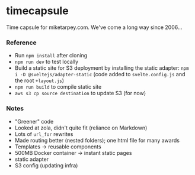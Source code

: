 # timecapsule
Time capsule for miketarpey.com. We've come a long way since 2006...

### Reference
- Run `npm install` after cloning
- `npm run dev` to test locally
- Build a static site for S3 deployment by installing the static adapter: `npm i -D @sveltejs/adapter-static` (code added to `svelte.config.js` and the root `+layout.js`)
- `npm run build` to compile static site
- `aws s3 cp source destination` to update S3 (for now)

### Notes
- "Greener" code
- Looked at zola, didn't quite fit (reliance on Markdown)
- Lots of `url_for` rewrites
- Made routing better (nested folders); one html file for many awards
- Templates -> reusable components
- 500MB Docker container -> instant static pages
- static adapter
- S3 config (updating infra)